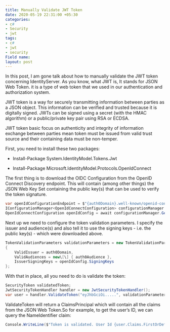 ```yaml
---
title: Manually Validate JWT Token
date: 2020-05-19 22:31:00 +05:30
categories:
- c#
- Security
- jwt
tags:
- c#
- jwt
- security
Field name: 
layout: post
---
```


In this post, I am gone talk about how to manually validate the JWT token concerning IdentityServer. As you know, what JWT is, It stands for JSON Web Token. it is a type of web token that we used in our authentication and authorization system.

JWT token is a way for securely transmitting information between parties as a JSON object. This information can be verified and trusted because it is digitally signed. JWTs can be signed using a secret (with the HMAC algorithm) or a public/private key pair using RSA or ECDSA.

JWT token basic focus on authenticity and integrity of information exchange between parties mean token must be issued from valid trust source and their containing data must be non-temper.

First, you need to install these two packages:

* Install-Package System.IdentityModel.Tokens.Jwt

* Install-Package Microsoft.IdentityModel.Protocols.OpenIdConnect

The first thing is to download the OIDC Configuration from the OpenID Connect Discovery endpoint. This will contain (among other things) the JSON Web Key Set containing the public key(s) that can be used to verify the token signature.

``` csharp
var openIdConfigurationEndpoint = $"{auth0Domain}.well-known/openid-configuration";
IConfigurationManager<OpenIdConnectConfiguration> configurationManager = new ConfigurationManager<OpenIdConnectConfiguration>(openIdConfigurationEndpoint, new OpenIdConnectConfigurationRetriever());
OpenIdConnectConfiguration openIdConfig = await configurationManager.GetConfigurationAsync(CancellationToken.None);
```

Next up we need to configure the token validation parameters. I specify the issuer and audience(s) and also tell it to use the signing keys - i.e. the public key(s) - which were downloaded above.

``` csharp
TokenValidationParameters validationParameters = new TokenValidationParameters
{
    ValidIssuer = auth0Domain,
    ValidAudiences = new\[\] { auth0Audience },
    IssuerSigningKeys = openIdConfig.SigningKeys
};
```

With that in place, all you need to do is validate the token:
 
``` csharp
SecurityToken validatedToken;
JwtSecurityTokenHandler handler = new JwtSecurityTokenHandler();
var user = handler.ValidateToken("eyJhbGciOi.....", validationParameters, out validatedToken);
```

ValidateToken will return a ClaimsPrincipal which will contain all the claims from the JSON Web Token.So for example, to get the user’s ID, we can query the NameIdentifier claim:

``` csharp
Console.WriteLine($"Token is validated. User Id {user.Claims.FirstOrDefault(c => c.Type == ClaimTypes.NameIdentifier)?.Value}");
```
